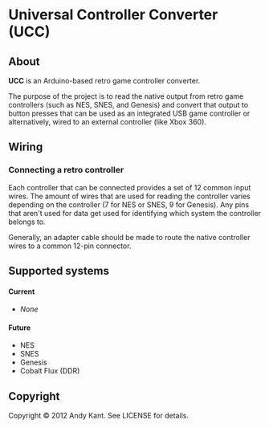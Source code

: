 # Universal Controller Converter (UCC)

## About

**UCC** is an Arduino-based retro game controller converter.

The purpose of the project is to read the native output from retro game controllers (such as NES, SNES, and Genesis) and convert that output to button presses that can be used as an integrated USB game controller or alternatively, wired to an external controller (like Xbox 360).


## Wiring

### Connecting a retro controller

Each controller that can be connected provides a set of 12 common input wires. The amount of wires that are used for reading the controller varies depending on the controller (7 for NES or SNES, 9 for Genesis). Any pins that aren't used for data get used for identifying which system the controller belongs to.

Generally, an adapter cable should be made to route the native controller wires to a common 12-pin connector.


## Supported systems

#### Current
* _None_

#### Future
* NES
* SNES
* Genesis
* Cobalt Flux (DDR)


## Copyright

Copyright © 2012 Andy Kant. See LICENSE for details.
